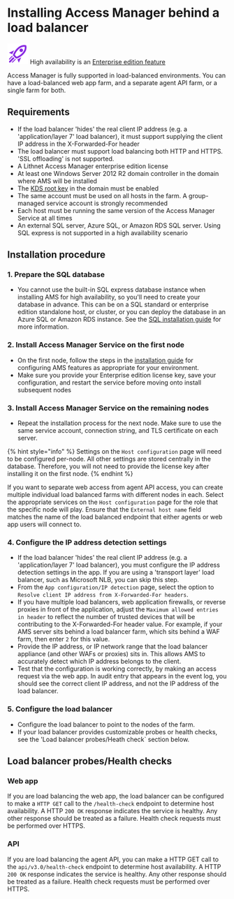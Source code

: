 # Installing Access Manager behind a load balancer

![](../../images/badge-enterprise-edition-rocket.svg) High availability is an [Enterprise edition feature](../../access-manager-editions.md)

Access Manager is fully supported in load-balanced environments. You can have a load-balanced web app farm, and a separate agent API farm, or a single farm for both.

## Requirements
* If the load balancer 'hides' the real client IP address (e.g. a 'application/layer 7' load balancer), it must support supplying the client IP address in the X-Forwarded-For header
* The load balancer must support load balancing both HTTP and HTTPS. 'SSL offloading' is not supported.
* A Lithnet Access Manager enterprise edition license
* At least one Windows Server 2012 R2 domain controller in the domain where AMS will be installed
* The [KDS root key](https://docs.microsoft.com/en-us/windows-server/security/group-managed-service-accounts/create-the-key-distribution-services-kds-root-key) in the domain must be enabled
* The same account must be used on all hosts in the farm. A group-managed service account is strongly recommended
* Each host must be running the same version of the Access Manager Service at all times
* An external SQL server, Azure SQL, or Amazon RDS SQL server. Using SQL express is not supported in a high availability scenario

## Installation procedure
### 1. Prepare the SQL database
* You cannot use the built-in SQL express database instance when installing AMS for high availability, so you'll need to create your database in advance. This can be on a SQL standard or enterprise edition standalone host, or cluster, or you can deploy the database in an Azure SQL or Amazon RDS instance. See the [SQL installation guide](sql-installation-options.md) for more information.

### 2. Install Access Manager Service on the first node
* On the first node, follow the steps in the [installation guide](installing-the-access-manager-service.md) for configuring AMS features as appropriate for your environment.
* Make sure you provide your Enterprise edition license key, save your configuration, and restart the service before moving onto install subsequent nodes

### 3. Install Access Manager Service on the remaining nodes
* Repeat the installation process for the next node. Make sure to use the same service account, connection string, and TLS certificate on each server. 

{% hint style="info" %}
 Settings on the `Host configuration` page will need to be configured per-node. All other settings are stored centrally in the database. Therefore, you will not need to provide the license key after installing it on the first node.
{% endhint %}

If you want to separate web access from agent API access, you can create multiple individual load balanced farms with different nodes in each. Select the appropriate services on the `Host configuration` page for the role that the specific node will play. Ensure that the `External host name` field matches the name of the load balanced endpoint that either agents or web app users will connect to.

### 4. Configure the IP address detection settings
* If the load balancer 'hides' the real client IP address (e.g. a 'application/layer 7' load balancer), you must configure the IP address detection settings in the app. If you are using a 'transport layer' load balancer, such as Microsoft NLB, you can skip this step.
* From the `App configuration/IP detection` page, select the option to `Resolve client IP address from X-Forwarded-For headers`. 
* If you have multiple load balancers, web application firewalls, or reverse proxies in front of the application, adjust the `Maximum allowed entries in header` to reflect the number of trusted devices that will be contributing to the X-Forwarded-For header value. For example, if your AMS server sits behind a load balancer farm, which sits behind a WAF farm, then enter `2` for this value.
* Provide the IP address, or IP network range that the load balancer appliance (and other WAFs or proxies) sits in. This allows AMS to accurately detect which IP address belongs to the client.
* Test that the configuration is working correctly, by making an access request via the web app. In audit entry that appears in the event log, you should see the correct client IP address, and not the IP address of the load balancer.

### 5. Configure the load balancer
* Configure the load balancer to point to the nodes of the farm.
* If your load balancer provides customizable probes or health checks, see the 'Load balancer probes/Heath check` section below.

## Load balancer probes/Health checks
### Web app
If you are load balancing the web app, the load balancer can be configured to make a `HTTP GET` call to the `/health-check` endpoint to determine host availability. A HTTP `200 OK` response indicates the service is healthy. Any other response should be treated as a failure. Health check requests must be performed over HTTPS.

### API
If you are load balancing the agent API, you can make a HTTP GET call to the `api/v3.0/health-check` endpoint to determine host availability. A HTTP `200 OK` response indicates the service is healthy. Any other response should be treated as a failure. Health check requests must be performed over HTTPS.
